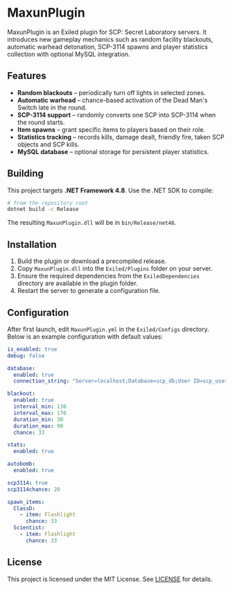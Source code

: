 # MaxunPlugin

MaxunPlugin is an Exiled plugin for SCP: Secret Laboratory servers. It introduces new gameplay mechanics such as random facility blackouts, automatic warhead detonation, SCP-3114 spawns and player statistics collection with optional MySQL integration.

## Features

- **Random blackouts** – periodically turn off lights in selected zones.
- **Automatic warhead** – chance-based activation of the Dead Man's Switch late in the round.
- **SCP-3114 support** – randomly converts one SCP into SCP-3114 when the round starts.
- **Item spawns** – grant specific items to players based on their role.
- **Statistics tracking** – records kills, damage dealt, friendly fire, taken SCP objects and SCP kills.
- **MySQL database** – optional storage for persistent player statistics.

## Building

This project targets **.NET Framework 4.8**. Use the .NET SDK to compile:

```bash
# from the repository root
dotnet build -c Release
```

The resulting `MaxunPlugin.dll` will be in `bin/Release/net48`.

## Installation

1. Build the plugin or download a precompiled release.
2. Copy `MaxunPlugin.dll` into the `Exiled/Plugins` folder on your server.
3. Ensure the required dependencies from the `ExiledDependencies` directory are available in the plugin folder.
4. Restart the server to generate a configuration file.

## Configuration

After first launch, edit `MaxunPlugin.yml` in the `Exiled/Configs` directory. Below is an example configuration with default values:

```yaml
is_enabled: true
debug: false

database:
  enabled: true
  connection_string: "Server=localhost;Database=scp_db;User ID=scp_user;Password=scp_password;Pooling=true;"

blackout:
  enabled: true
  interval_min: 130
  interval_max: 170
  duration_min: 30
  duration_max: 90
  chance: 33

stats:
  enabled: true

autobomb:
  enabled: true

scp3114: true
scp3114chance: 20

spawn_items:
  ClassD:
    - item: Flashlight
      chance: 33
  Scientist:
    - item: Flashlight
      chance: 33
```

## License

This project is licensed under the MIT License. See [LICENSE](LICENSE) for details.

